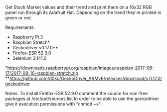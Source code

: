 Get Stock Market values and their trend and print them on a 16x32 RGB panel run through its Adafruit Hat. Depending on the trend they're printed in green or red. 

Requirements:
 - Raspberry Pi 3
 - Raspbian Stretch*
 - Geckodriver v0.17.0**
 - Firefox-ESR 52.9.0
 - Selenium 3.141.0
 
 
*https://downloads.raspberrypi.org/raspbian/images/raspbian-2017-08-17/2017-08-16-raspbian-stretch.zip  
*\*https://github.com/d0ku/GeckoDriver_ARMv6/releases/download/v.0.17.0/geckodriver


Notes:
To install Firefox-ESR 52.9.0 comment the source for non-free packages at /etc/apt/sources.list
In order to be able to use the geckodriver give it execution permissions with "chmod +x"

